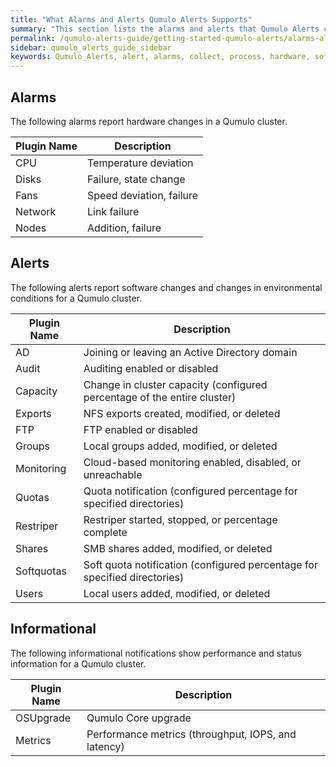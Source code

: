 ```yaml
---
title: "What Alarms and Alerts Qumulo Alerts Supports"
summary: "This section lists the alarms and alerts that Qumulo Alerts collects and processes."
permalink: /qumulo-alerts-guide/getting-started-qumulo-alerts/alarms-alerts-support.html
sidebar: qumulo_alerts_guide_sidebar
keywords: Qumulo_Alerts, alert, alarms, collect, process, hardware, software
---
```


## Alarms
The following alarms report hardware changes in a Qumulo cluster.

| Plugin Name | Description              |
|-------------|--------------------------|
| CPU         | Temperature deviation    |
| Disks       | Failure, state change    |
| Fans        | Speed deviation, failure |
| Network     | Link failure             |
| Nodes       | Addition, failure        |

## Alerts
The following alerts report software changes and changes in environmental conditions for a Qumulo cluster.

| Plugin Name | Description                                                               |
|-------------|---------------------------------------------------------------------------|
| AD          | Joining or leaving an Active Directory domain                             |
| Audit       | Auditing enabled or disabled                                              |
| Capacity    | Change in cluster capacity (configured percentage of the entire cluster)  |
| Exports     | NFS exports created, modified, or deleted                                 |
| FTP         | FTP enabled or disabled                                                   |
| Groups      | Local groups added, modified, or deleted                                  |
| Monitoring  | Cloud-based monitoring enabled, disabled, or unreachable                  |
| Quotas      | Quota notification (configured percentage for specified directories)      |
| Restriper   | Restriper started, stopped, or percentage complete                        |
| Shares      | SMB shares added, modified, or deleted                                    |
| Softquotas  | Soft quota notification (configured percentage for specified directories) |
| Users       | Local users added, modified, or deleted                                   |

## Informational
The following informational notifications show performance and status information for a Qumulo cluster.

| Plugin Name | Description                                         |
|-------------|-----------------------------------------------------|
| OSUpgrade   | Qumulo Core upgrade                                 |
| Metrics     | Performance metrics (throughput, IOPS, and latency) |
